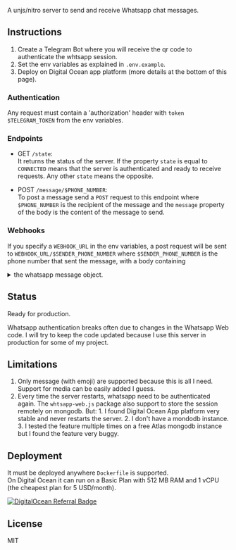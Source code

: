 A unjs/nitro server to send and receive Whatsapp chat messages.

## Instructions

1. Create a Telegram Bot where you will receive the qr code to authenticate the whtsapp session.
2. Set the env variables as explained in `.env.example`.
3. Deploy on Digital Ocean app platform (more details at the bottom of this page).

### Authentication

Any request must contain a 'authorization' header with `token $TELEGRAM_TOKEN` from the env variables.

### Endpoints

- GET `/state`:  
It returns the status of the server. If the property `state` is equal to `CONNECTED` means that the server is authenticated and ready to receive requests. Any other `state` means the opposite.

- POST `/message/$PHONE_NUMBER`:  
To post a message send a `POST` request to this endpoint where `$PHONE_NUMBER` is the recipient of the message and the `message` property of the body is the content of the message to send.

### Webhooks

If you specify a `WEBHOOK_URL` in the env variables, a post request will be sent to `WEBHOOK_URL/$SENDER_PHONE_NUMBER` where `$SENDER_PHONE_NUMBER` is the phone number that sent the message, with a body containing 
<details>
<summary>the whatsapp message object.</summary>

```json
{
  "_data": {
    "id": {
      "fromMe": false,
      "remote": "39123456789@c.us",
      "id": "3AA4AE577FTBKB8808J9",
      "_serialized": "false_39123456789@c.us_3AA4AE577FTBKB8808J9"
    },
    "viewed": false,
    "body": "Test message",
    "type": "chat",
    "t": 1694572521,
    "notifyName": "Alice",
    "from": "39123456789@c.us",
    "to": "1123456789@c.us",
    "self": "in",
    "ack": 1,
    "invis": false,
    "isNewMsg": true,
    "star": false,
    "kicNotified": false,
    "recvFresh": true,
    "isFromTemplate": false,
    "pollInvalidated": false,
    "isSentCagPollCreation": false,
    "latestEditMsgKey": null,
    "latestEditSenderTimestampMs": null,
    "mentionedJidList": [],
    "groupMentions": [],
    "isVcardOverMmsDocument": false,
    "isForwarded": false,
    "labels": [],
    "hasReaction": false,
    "productHeaderImageRejected": false,
    "lastPlaybackProgress": 0,
    "isDynamicReplyButtonsMsg": false,
    "isMdHistoryMsg": false,
    "stickerSentTs": 0,
    "isAvatar": false,
    "lastUpdateFromServerTs": 0,
    "bizBotType": null,
    "requiresDirectConnection": null,
    "invokedBotWid": null,
    "links": []
  },
  "id": {
    "fromMe": false,
    "remote": "39123456789@c.us",
    "id": "3AA4AE577FTBKB8808J9",
    "_serialized": "false_39123456789@c.us_3AA4AE577FTBKB8808J9"
  },
  "ack": 1,
  "hasMedia": false,
  "body": "Test",
  "type": "chat",
  "timestamp": 1694572521,
  "from": "39123456789@c.us",
  "to": "1123456789@c.us",
  "deviceType": "ios",
  "isForwarded": false,
  "forwardingScore": 0,
  "isStatus": false,
  "isStarred": false,
  "fromMe": false,
  "hasQuotedMsg": false,
  "hasReaction": false,
  "vCards": [],
  "mentionedIds": [],
  "isGif": false,
  "links": []
}
```
</details>

## Status

Ready for production.

Whatsapp authentication breaks often due to changes in the Whatsapp Web code. I will try to keep the code updated because I use this server in production for some of my project.

## Limitations

1. Only message (with emoji) are supported because this is all I need. Support for media can be easily added I guess.
2. Every time the server restarts, whatsapp need to be authenticated again. The `whtsapp-web.js` package also support to store the session remotely on mongodb. But: 1. I found Digital Ocean App platform very stable and never restarts the server. 2. I don't have a mondodb instance. 3. I tested the feature multiple times on a free Atlas mongodb instance but I found the feature very buggy. 

## Deployment

It must be deployed anywhere `Dockerfile` is supported.  
On Digital Ocean it can run on a Basic Plan with 512 MB RAM and 1 vCPU (the cheapest plan for 5 USD/month).

[![DigitalOcean Referral Badge](https://web-platforms.sfo2.digitaloceanspaces.com/WWW/Badge%202.svg)](https://www.digitalocean.com/?refcode=1930033771d7&utm_campaign=Referral_Invite&utm_medium=Referral_Program&utm_source=badge)
 
 ## License

 MIT